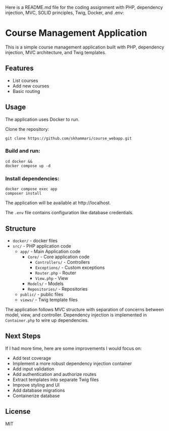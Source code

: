 Here is a README.md file for the coding assignment with PHP, dependency injection, MVC, SOLID principles, Twig, Docker,
and .env:

# Course Management Application

This is a simple course management application built with PHP, dependency injection, MVC architecture, and Twig
templates.

## Features

- List courses
- Add new courses
- Basic routing

## Usage

The application uses Docker to run.

Clone the repository:

```
git clone https://github.com/skhammari/course_webapp.git
```

### Build and run:

```
cd docker &&
docker compose up -d
``` 

### Install dependencies:

```
docker compose exec app
composer install
```

The application will be available at http://localhost.

The `.env` file contains configuration like database credentials.

## Structure

- `docker/` - docker files
- `src/` - PHP application code
    - `app/` - Main Application code
        - `Core/` - Core application code
            - `Controllers/` - Controllers
            - `Exceptions/` - Custom exceptions
            - `Router.php` - Router
            - `View.php` - View
        - `Models/` - Models
        - `Repositories/` - Repositories
    - `public/` - public files
    - `views/` - Twig template files

The application follows MVC structure with separation of concerns between model, view, and controller. Dependency
injection is implemented in `Container.php` to wire up dependencies.

## Next Steps

If I had more time, here are some improvements I would focus on:

- Add test coverage
- Implement a more robust dependency injection container
- Add input validation
- Add authentication and authorize routes
- Extract templates into separate Twig files
- Improve styling and UI
- Add database migrations
- Containerize database

## License

MIT